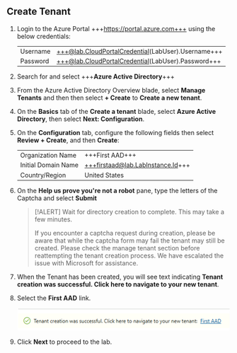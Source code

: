 ## Create Tenant

1. Login to the Azure Portal +++https://portal.azure.com+++ using the below credentials:

    |||
    |--|--|
    |Username|+++@lab.CloudPortalCredential(LabUser).Username+++|
    |Password|+++@lab.CloudPortalCredential(LabUser).Password+++|

1. Search for and select +++**Azure Active Directory**+++

1. From the Azure Active Directory Overview blade, select **Manage Tenants** and then then select **+ Create** to **Create a new tenant**.

1. On the **Basics** tab of the **Create a tenant** blade, select **Azure Active Directory**, then select **Next: Configuration**.

1. On the **Configuration** tab, configure the following fields then select **Review + Create**, and then **Create**:

    |||
    |--|--|
    | Organization Name | +++First AAD+++ |
    | Initial Domain Name | +++firstaad@lab.LabInstance.Id+++ |
    | Country/Region | United States |

1. On the **Help us prove you're not a robot** pane, type the letters of the Captcha and select **Submit** 

    > [!ALERT] Wait for directory creation to complete. This may take a few minutes.
    > 
    > If you encounter a captcha request during creation, please be aware that while the captcha form may fail the tenant may still be created. Please check the manage tenant section before reattempting the tenant creation process. We have escalated the issue with Microsoft for assistance.

1. When the Tenant has been created, you will see text indicating **Tenant creation was successful.  Click here to navigate to your new tenant**.

1. Select the **First AAD** link.

    ![SwitchDir](images/FirstAAD.PNG)

1. Click **Next** to proceed to the lab.
